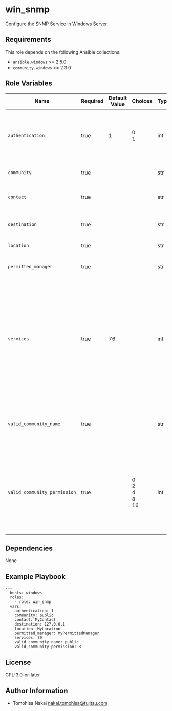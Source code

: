 win_snmp
========

Configure the SNMP Service in Windows Server.

Requirements
------------

This role depends on the following Ansible collections:

- `ansible.windows` >= 2.5.0
- `community.windows` >= 2.3.0

Role Variables
--------------

| Name | Required | Default Value | Choices | Type | Description |
|------|----------|---------------|---------|------|-------------|
| `authentication` | true | 1 | 0 <br> 1 | int | Whether to send an authentication trap when an unauthorized community or host requests information. <br> ● 0: false <br> ● 1: true |
| `community` | true | | | str | Name of the community to which SNMP sends traps. |
| `contact` | true | | | str | Contact name of the managed node and information on how to contact. |
| `destination` | true | | | str | IP address or computer name to which SNMP sends traps. |
| `location` | true | | | str | Physical location of the managed node. |
| `permitted_manager` | true | | | str | IP address or computer name of the host accepting SNMP packets. |
| `services` | true | 76 | | int | Any combination of up to five SNMP services. <br> The integer value is derived from the following binary values: <br> ● Physical: 0x01 <br> ● DataLink and Subnet: 0x02 <br> ● Internet: 0x04 <br> ● End-to-end: 0x08 <br> ● Application: 0x40 <br> Ex: A combination of "Internet", "End-to-end" and "Application" has a value of 0x4c (76) |
| `valid_community_name` | true | | | str | Community name from which the computer running SNMP can accept SNMP requests such as GET, SET, GETNEXT, and GETBULK. |
| `valid_community_permission` | true | | 0 <br> 2 <br> 4 <br> 8 <br> 16 | int | Type of permissions that the `valid_community_name` has. <br> ● 0: no permission <br> ● 2: notify permission <br> ● 4: read-only permission <br> ● 8: read/write permission <br> ● 16: read/create permission |

Dependencies
------------

None

Example Playbook
----------------

    ---
    - hosts: windows
      roles:
        - role: win_snmp
      vars:
        authentication: 1
        community: public
        contact: MyContact
        destination: 127.0.0.1
        location: MyLocation
        permitted_manager: MyPermittedManager
        services: 79
        valid_community_name: public
        valid_community_permission: 8

License
-------

GPL-3.0-or-later

Author Information
------------------

- Tomohisa Nakai <nakai.tomohisa@fujitsu.com>
